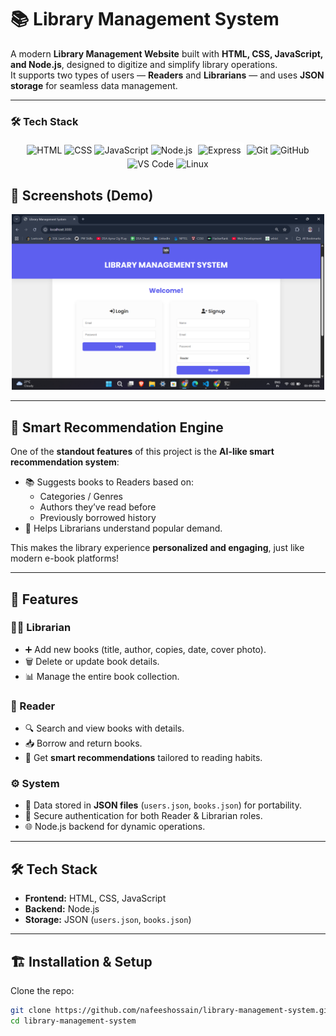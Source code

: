 # 📚 Library Management System  

A modern **Library Management Website** built with **HTML, CSS, JavaScript, and Node.js**, designed to digitize and simplify library operations.  
It supports two types of users — **Readers** and **Librarians** — and uses **JSON storage** for seamless data management.  

---

### 🛠️ Tech Stack
<div align="center">
  <!-- Frontend -->
  <img src="https://cdn.jsdelivr.net/gh/devicons/devicon/icons/html5/html5-original.svg" alt="HTML" width="40" height="40"/>
  <img src="https://cdn.jsdelivr.net/gh/devicons/devicon/icons/css3/css3-original.svg" alt="CSS" width="40" height="40"/>
  <img src="https://cdn.jsdelivr.net/gh/devicons/devicon/icons/javascript/javascript-original.svg" alt="JavaScript" width="40" height="40"/>
  
  <!-- Backend -->
  <img src="https://cdn.jsdelivr.net/gh/devicons/devicon/icons/nodejs/nodejs-original.svg" alt="Node.js" width="40" height="40"/>
  <img src="https://cdn.jsdelivr.net/gh/devicons/devicon/icons/express/express-original.svg" alt="Express" width="40" height="40" style="background-color:white; padding:5px; border-radius:6px;"/>
  
  <!-- Tools -->
  <img src="https://cdn.jsdelivr.net/gh/devicons/devicon/icons/git/git-original.svg" alt="Git" width="40" height="40"/>
  <img src="https://cdn.jsdelivr.net/gh/devicons/devicon/icons/github/github-original.svg" alt="GitHub" width="40" height="40"/>
  <img src="https://cdn.jsdelivr.net/gh/devicons/devicon/icons/vscode/vscode-original.svg" alt="VS Code" width="40" height="40"/>
  
  <!-- OS -->
  <img src="https://cdn.jsdelivr.net/gh/devicons/devicon/icons/linux/linux-original.svg" alt="Linux" width="40" height="40"/>
</div>

## 📸 Screenshots (Demo)  

<p align="center">
  <img src="Screenshot.png" width="500"/>
</p>

---

## 🌟 Smart Recommendation Engine  

One of the **standout features** of this project is the **AI-like smart recommendation system**:  

- 📚 Suggests books to Readers based on:  
  - Categories / Genres  
  - Authors they’ve read before  
  - Previously borrowed history  
- 🎯 Helps Librarians understand popular demand.  

This makes the library experience **personalized and engaging**, just like modern e-book platforms!  

---

## 🚀 Features  

### 👩‍🏫 Librarian
- ➕ Add new books (title, author, copies, date, cover photo).  
- 🗑️ Delete or update book details.  
- 📊 Manage the entire book collection.  

### 📖 Reader
- 🔍 Search and view books with details.  
- 📥 Borrow and return books.  
- 🤖 Get **smart recommendations** tailored to reading habits.  

### ⚙️ System
- 📂 Data stored in **JSON files** (`users.json`, `books.json`) for portability.  
- 🔐 Secure authentication for both Reader & Librarian roles.  
- 🌐 Node.js backend for dynamic operations.  

---

## 🛠️ Tech Stack  

- **Frontend:** HTML, CSS, JavaScript  
- **Backend:** Node.js  
- **Storage:** JSON (`users.json`, `books.json`)  

---


## 🏗️ Installation & Setup  

Clone the repo:  
```bash
git clone https://github.com/nafeeshossain/library-management-system.git
cd library-management-system
